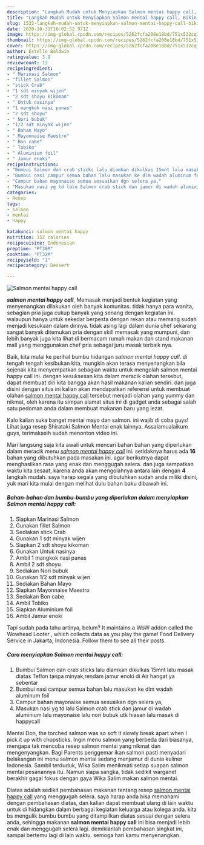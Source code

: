 ```yaml
---
description: "Langkah Mudah untuk Menyiapkan Salmon mentai happy call, Bikin Ngiler"
title: "Langkah Mudah untuk Menyiapkan Salmon mentai happy call, Bikin Ngiler"
slug: 1532-langkah-mudah-untuk-menyiapkan-salmon-mentai-happy-call-bikin-ngiler
date: 2020-10-31T16:02:52.971Z
image: https://img-global.cpcdn.com/recipes/5262fcfa208e18bd/751x532cq70/salmon-mentai-happy-call-foto-resep-utama.jpg
thumbnail: https://img-global.cpcdn.com/recipes/5262fcfa208e18bd/751x532cq70/salmon-mentai-happy-call-foto-resep-utama.jpg
cover: https://img-global.cpcdn.com/recipes/5262fcfa208e18bd/751x532cq70/salmon-mentai-happy-call-foto-resep-utama.jpg
author: Estelle Baldwin
ratingvalue: 3.9
reviewcount: 13
recipeingredient:
- " Marinasi Salmon"
- "fillet Salmon"
- "stick Crab"
- "1 sdt minyak wijen"
- "2 sdt shoyu kikoman"
- " Untuk nasinya"
- "1 mangkok nasi panas"
- "2 sdt shoyu"
- " Nori bubuk"
- "1/2 sdt minyak wijen"
- " Bahan Mayo"
- " Mayonnaise Maestro"
- " Bon cabe"
- " Tobiko"
- " Aluminium foil"
- " Jamur enoki"
recipeinstructions:
- "Bumbui Salmon dan crab sticks lalu diamkan dikulkas 15mnt lalu masak diatas Teflon tanpa minyak,rendam jamur enoki di Air hangat ya sebentar"
- "Bumbui nasi campur semua bahan lalu masukan ke dlm wadah aluminum foil"
- "Campur bahan mayonaise semua sesuaikan dgn selera ya,"
- "Masukan nasi yg td lalu Salmon crab stick dan jamur di wadah aluminium lalu mayonaise lalu nori bubuk utk hiasan lalu masak di happycall"
categories:
- Resep
tags:
- salmon
- mentai
- happy

katakunci: salmon mentai happy 
nutrition: 152 calories
recipecuisine: Indonesian
preptime: "PT30M"
cooktime: "PT32M"
recipeyield: "1"
recipecategory: Dessert

---
```



![Salmon mentai happy call](https://img-global.cpcdn.com/recipes/5262fcfa208e18bd/751x532cq70/salmon-mentai-happy-call-foto-resep-utama.jpg)

<b><i>salmon mentai happy call</i></b>, Memasak menjadi bentuk kegiatan yang menyenangkan dilakukan oleh banyak komunitas. tidak hanya para wanita, sebagian pria juga cukup banyak yang senang dengan kegiatan ini. walaupun hanya untuk sekedar berpesta dengan rekan atau memang sudah menjadi kesukaan dalam dirinya. tidak asing lagi dalam dunia chef sekarang sangat banyak ditemukan pria dengan skill memasak yang mumpuni, dan lebih banyak juga kita lihat di bermacam rumah makan dan stand makanan mall yang menggunakan chef pria sebagai juru masak terbaik nya.

Baik, kita mulai ke perihal bumbu hidangan <i>salmon mentai happy call</i>. di tengah tengah kesibukan kita, mungkin akan terasa menyenangkan bila sejenak kita menyempatkan sebagian waktu untuk mengolah salmon mentai happy call ini. dengan kesuksesan kita dalam meracik olahan tersebut, dapat membuat diri kita bangga akan hasil makanan kalian sendiri. dan juga disini dengan situs ini kalian akan mendapatkan referensi untuk membuat olahan <u>salmon mentai happy call</u> tersebut menjadi olahan yang yummy dan nikmat, oleh karena itu simpan alamat situs ini di gadget anda sebagai salah satu pedoman anda dalam membuat makanan baru yang lezat.

Kalo kalian suka banget mentai mayo dan salmon. ini wajib di coba guys! Lihat juga resep Shirataki Salmon Mentai enak lainnya. Assalamualaikum guys, terimakasih sudah menonton video ini.


Mari langsung saja kita awali untuk mencari bahan bahan yang diperlukan dalam meracik menu <u><i>salmon mentai happy call</i></u> ini. setidaknya harus ada <b>16</b> bahan yang dibutuhkan pada masakan ini. agar berikutnya dapat menghasilkan rasa yang enak dan menggugah selera. dan juga sempatkan waktu kita sesaat, karena anda akan mengolahnya antara lain dengan <b>4</b> langkah mudah. saya harap segala yang dibutuhkan sudah anda miliki disini, yuk mari kita mulai dengan melihat dulu bahan baku dibawah ini.

<!--inarticleads1-->

##### Bahan-bahan dan bumbu-bumbu yang diperlukan dalam menyiapkan Salmon mentai happy call:

1. Siapkan  Marinasi Salmon
1. Gunakan fillet Salmon
1. Sediakan stick Crab
1. Gunakan 1 sdt minyak wijen
1. Siapkan 2 sdt shoyu kikoman
1. Gunakan  Untuk nasinya
1. Ambil 1 mangkok nasi panas
1. Ambil 2 sdt shoyu
1. Sediakan  Nori bubuk
1. Gunakan 1/2 sdt minyak wijen
1. Sediakan  Bahan Mayo
1. Siapkan  Mayonnaise Maestro
1. Sediakan  Bon cabe
1. Ambil  Tobiko
1. Siapkan  Aluminium foil
1. Ambil  Jamur enoki


Tapi sudah pada tahu artinya, belum? It maintains a WoW addon called the Wowhead Looter , which collects data as you play the game! Food Delivery Service in Jakarta, Indonesia. Follow them to see all their posts. 

<!--inarticleads2-->

##### Cara menyiapkan Salmon mentai happy call:

1. Bumbui Salmon dan crab sticks lalu diamkan dikulkas 15mnt lalu masak diatas Teflon tanpa minyak,rendam jamur enoki di Air hangat ya sebentar
1. Bumbui nasi campur semua bahan lalu masukan ke dlm wadah aluminum foil
1. Campur bahan mayonaise semua sesuaikan dgn selera ya,
1. Masukan nasi yg td lalu Salmon crab stick dan jamur di wadah aluminium lalu mayonaise lalu nori bubuk utk hiasan lalu masak di happycall


Mentai Don, the torched salmon was so soft it slowly break apart when I pick it up with chopsticks. Ingin menu salmon yang berbeda dari biasanya, mengapa tak mencoba resep salmon mentai yang nikmat dan mengenyangkan. Bagi Parents penggemar ikan salmon pasti menyadari belakangan ini menu salmon mentai sedang menjamur di dunia kuliner Indonesia. Sambil terduduk, Wika Salim menikmati setiap suapan salmon mentai pesanannya itu. Namun siapa sangka, tidak sedikit warganet berakhir gagal fokus dengan gaya Wika Salim makan salmon mentai. 

Diatas adalah sedikit pembahasan makanan tentang resep <u>salmon mentai happy call</u> yang menggugah selera. saya harap anda bisa memahami dengan pembahasan diatas, dan kalian dapat membuat ulang di lain waktu untuk di hidangkan dalam berbagai kegiatan keluarga atau kolega anda. kita bs mengulik bumbu bumbu yang ditampilkan diatas sesuai dengan selera anda, sehingga makanan <b>salmon mentai happy call</b> ini bisa menjadi lebih enak dan menggugah selera lagi. demikianlah pembahasan singkat ini, sampai bertemu lagi di lain waktu. semoga hari kamu menyenangkan.
